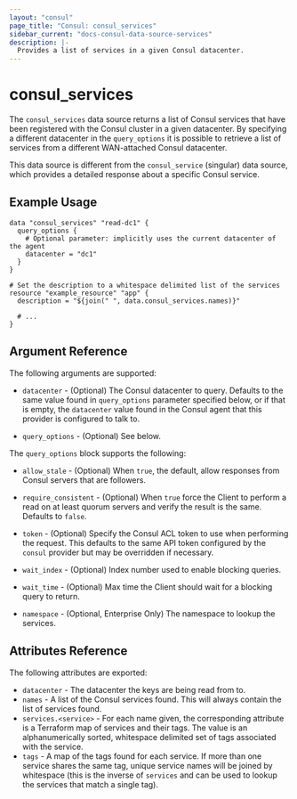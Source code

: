 ```yaml
---
layout: "consul"
page_title: "Consul: consul_services"
sidebar_current: "docs-consul-data-source-services"
description: |-
  Provides a list of services in a given Consul datacenter.
---
```


# consul_services

The `consul_services` data source returns a list of Consul services that
have been registered with the Consul cluster in a given datacenter.  By
specifying a different datacenter in the `query_options` it is possible to
retrieve a list of services from a different WAN-attached Consul datacenter.

This data source is different from the `consul_service` (singular) data
source, which provides a detailed response about a specific Consul service.

## Example Usage

```hcl
data "consul_services" "read-dc1" {
  query_options {
    # Optional parameter: implicitly uses the current datacenter of the agent
    datacenter = "dc1"
  }
}

# Set the description to a whitespace delimited list of the services
resource "example_resource" "app" {
  description = "${join(" ", data.consul_services.names)}"

  # ...
}
```

## Argument Reference

The following arguments are supported:

* `datacenter` - (Optional) The Consul datacenter to query.  Defaults to the
  same value found in `query_options` parameter specified below, or if that is
  empty, the `datacenter` value found in the Consul agent that this provider is
  configured to talk to.

* `query_options` - (Optional) See below.

The `query_options` block supports the following:

* `allow_stale` - (Optional) When `true`, the default, allow responses from
  Consul servers that are followers.

* `require_consistent` - (Optional) When `true` force the Client to perform a
  read on at least quorum servers and verify the result is the same.  Defaults
  to `false`.

* `token` - (Optional) Specify the Consul ACL token to use when performing the
  request.  This defaults to the same API token configured by the `consul`
  provider but may be overridden if necessary.

* `wait_index` - (Optional) Index number used to enable blocking queries.

* `wait_time` - (Optional) Max time the Client should wait for a blocking query
  to return.

* `namespace` - (Optional, Enterprise Only) The namespace to lookup the services.

## Attributes Reference

The following attributes are exported:

* `datacenter` - The datacenter the keys are being read from to.
* `names` - A list of the Consul services found.  This will always contain the
  list of services found.
* `services.<service>` - For each name given, the corresponding attribute is a
  Terraform map of services and their tags.  The value is an alphanumerically
  sorted, whitespace delimited set of tags associated with the service.
* `tags` - A map of the tags found for each service.  If more than one service
  shares the same tag, unique service names will be joined by whitespace (this
  is the inverse of `services` and can be used to lookup the services that match
  a single tag).
